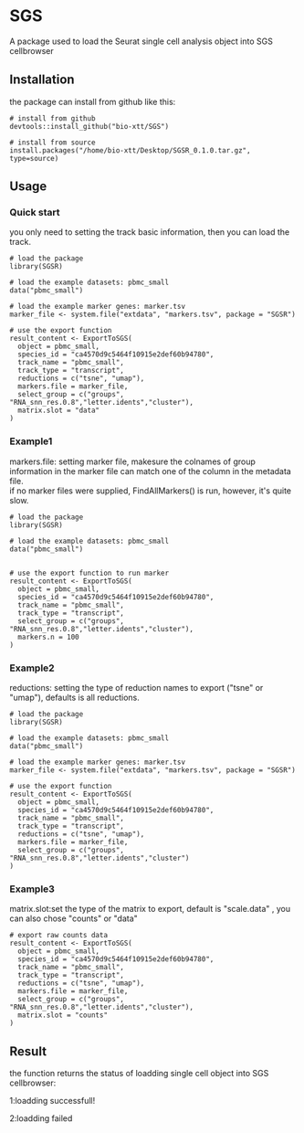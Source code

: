 # SGS
A package used to load the Seurat single cell analysis object into SGS cellbrowser

## Installation
the package can install from github like this:

```
# install from github
devtools::install_github("bio-xtt/SGS") 

# install from source
install.packages("/home/bio-xtt/Desktop/SGSR_0.1.0.tar.gz", type=source)

```


## Usage

### Quick start
you only need to setting the track basic information, then you can load the track.

```
# load the package
library(SGSR)

# load the example datasets: pbmc_small
data("pbmc_small")

# load the example marker genes: marker.tsv
marker_file <- system.file("extdata", "markers.tsv", package = "SGSR")

# use the export function
result_content <- ExportToSGS(
  object = pbmc_small,
  species_id = "ca4570d9c5464f10915e2def60b94780",
  track_name = "pbmc_small",
  track_type = "transcript",
  reductions = c("tsne", "umap"),
  markers.file = marker_file,
  select_group = c("groups", "RNA_snn_res.0.8","letter.idents","cluster"),
  matrix.slot = "data"
)

```


### Example1
markers.file: setting marker file, makesure the colnames of group information in the marker file can match one of the column in the metadata file.   
if no marker files were supplied, FindAllMarkers() is run, however, it's quite slow.

```
# load the package
library(SGSR)

# load the example datasets: pbmc_small
data("pbmc_small")


# use the export function to run marker
result_content <- ExportToSGS(
  object = pbmc_small,
  species_id = "ca4570d9c5464f10915e2def60b94780",
  track_name = "pbmc_small",
  track_type = "transcript",
  select_group = c("groups", "RNA_snn_res.0.8","letter.idents","cluster"),
  markers.n = 100   
)

```


### Example2
reductions: setting the type of reduction names to export ("tsne" or "umap"), defaults is all reductions.  

```
# load the package
library(SGSR)

# load the example datasets: pbmc_small
data("pbmc_small")

# load the example marker genes: marker.tsv
marker_file <- system.file("extdata", "markers.tsv", package = "SGSR")

# use the export function
result_content <- ExportToSGS(
  object = pbmc_small,
  species_id = "ca4570d9c5464f10915e2def60b94780",
  track_name = "pbmc_small",
  track_type = "transcript",
  reductions = c("tsne", "umap"),
  markers.file = marker_file,
  select_group = c("groups", "RNA_snn_res.0.8","letter.idents","cluster")
)

```


### Example3
matrix.slot:set the type of the matrix to export, default is "scale.data" , you can also chose "counts" or "data"

```
# export raw counts data              
result_content <- ExportToSGS(
  object = pbmc_small,
  species_id = "ca4570d9c5464f10915e2def60b94780",
  track_name = "pbmc_small",
  track_type = "transcript",
  reductions = c("tsne", "umap"),
  markers.file = marker_file,
  select_group = c("groups", "RNA_snn_res.0.8","letter.idents","cluster"),
  matrix.slot = "counts"
)

```


## Result
the function returns the status of loadding single cell object into SGS cellbrowser:  

1:loadding successfull!  

2:loadding failed  
                    






